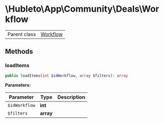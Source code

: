 
# \Hubleto\App\Community\Deals\Workflow
<table class='table-default dense'>
<tr><td>Parent class</td><td><a href="../Workflow/Workflow">Workflow</a></td></tr></table>


## Methods

### loadItems

```php
public loadItems(int $idWorkflow, array $filters): array
```

**Parameters:**

| Parameter     | Type      | Description |
|---------------|-----------|-------------|
| `$idWorkflow` | **int**   |             |
| `$filters`    | **array** |             |

